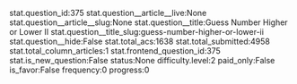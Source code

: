 stat.question_id:375
stat.question__article__live:None
stat.question__article__slug:None
stat.question__title:Guess Number Higher or Lower II
stat.question__title_slug:guess-number-higher-or-lower-ii
stat.question__hide:False
stat.total_acs:1638
stat.total_submitted:4958
stat.total_column_articles:1
stat.frontend_question_id:375
stat.is_new_question:False
status:None
difficulty.level:2
paid_only:False
is_favor:False
frequency:0
progress:0
